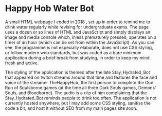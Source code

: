 # Happy Hob Water Bot
A small HTML webpage I coded in 2018 , set up in order to remind me to drink water regularly while revising for undergraduate exams. The page uses a dozen or so lines of HTML and JavaScript and simply displays an image and media console which, inless prematurely pressed, operates on a timer of an hour (which can be set from within the JavaScript). As you can see, the programme is not especially elaborate, does not use CSS styling, or follow modern web standards, but was coded as a bare minimum application during a brief break from studying, in order to keep my mind fresh and active. 

The styling of the application is themed after the late Stay_Hydrated_Bot that appeared on twitch streams around that time and features the face and voice of the streamer TheHappyHob, the first person to complete the God Run of Soulsborne games (at the time all three Dark Souls games, Demons' Souls, and Bloodborne). The audio is a clip of him complaining that the Stay_Hydrated_Bot reminds people to drink too often. The application is not currently hosted anywhere, but I may add some CSS styling, sanitise the code a bit, and host it without SEO from my main pages site soon.
